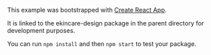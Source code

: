 This example was bootstrapped with [Create React App](https://github.com/facebook/create-react-app).

It is linked to the ekincare-design package in the parent directory for development purposes.

You can run `npm install` and then `npm start` to test your package.
